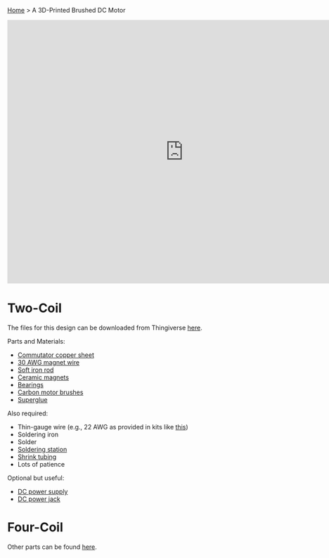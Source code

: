 [Home](index.md) > A 3D-Printed Brushed DC Motor

<iframe src="https://gmail3021534.autodesk360.com/shares/public/SH512d4QTec90decfa6ee884568e9083a6b5?mode=embed" width="800" height="600" allowfullscreen="true" webkitallowfullscreen="true" mozallowfullscreen="true"  frameborder="0"></iframe>

# Two-Coil

The files for this design can be downloaded from Thingiverse [here](https://www.thingiverse.com/thing:6153166).

Parts and Materials:
* [Commutator copper sheet](https://www.amazon.com/dp/B0C1ZZLR97?th=1)
* [30 AWG magnet wire](https://www.amazon.com/dp/B00UWCXRK6?th=1)
* [Soft iron rod](https://www.amazon.com/dp/B0BNNCZ4ZR)
* [Ceramic magnets](https://www.amazon.com/dp/B07S75MD7X?th=1)
* [Bearings](https://www.amazon.com/dp/B07B8VZJGD)
* [Carbon motor brushes](https://www.amazon.com/dp/B07CVT2TG8)
* [Superglue](https://www.amazon.com/dp/B00ELV2D0Y)

Also required:
* Thin-gauge wire (e.g., 22 AWG as provided in kits like [this](https://www.amazon.com/gp/product/B06W54L7B5/ref=ppx_yo_dt_b_search_asin_title?ie=UTF8&psc=1))
* Soldering iron
* Solder
* [Soldering station](https://www.amazon.com/dp/B0BHHVP467?ref=ppx_yo2ov_dt_b_product_details&th=1)
* [Shrink tubing](https://www.amazon.com/dp/B01MFA3OFA?ref=ppx_yo2ov_dt_b_product_details&th=1)
* Lots of patience

Optional but useful:
* [DC power supply](https://www.amazon.com/gp/product/B087LY94T6/ref=ppx_yo_dt_b_search_asin_title?ie=UTF8&th=1)
* [DC power jack](https://www.amazon.com/dp/B00QJAW9F4?ref=ppx_yo2ov_dt_b_product_details&th=1)


# Four-Coil

Other parts can be found [here](cad-parts.md).